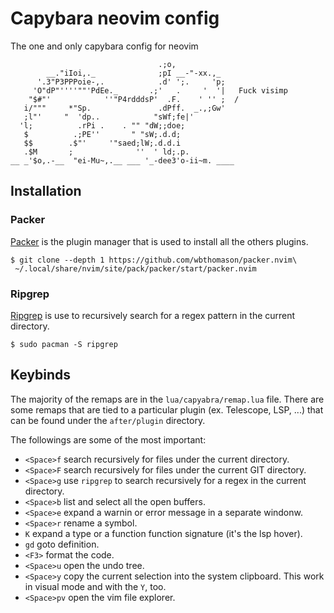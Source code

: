 # Capybara neovim config
The one and only capybara config for neovim
```
                                 .;o,
        __."iIoi,._              ;pI __-"-xx.,_
      '.3"P3PPPoie-,.            .d' ';.     'p;
     'O"dP"''''""'PdEe._       .;'   .     '  '|   Fuck visimp
    "$#"'            ''"P4rdddsP'  .F.    ' '' ;  /
   i/"""     *"Sp.               .dPff.  _.,;Gw'
   ;l"'     "  'dp..            "sWf;fe|'
  'l;          .rPi .    . "" "dW;;doe;
   $          .;PE''       " "sW;.d.d;
   $$        .$"'     '"saed;lW;.d.d.i
   .$M       ;              ''  ' ld;.p.
__ _'$o,.-__  "ei-Mu~,.__ ___ '_-dee3'o-ii~m. ____
```

## Installation

### Packer
[Packer](https://github.com/wbthomason/packer.nvim) is the plugin manager that 
is used to install all the others plugins.
```
$ git clone --depth 1 https://github.com/wbthomason/packer.nvim\
 ~/.local/share/nvim/site/pack/packer/start/packer.nvim
```

### Ripgrep
[Ripgrep](https://github.com/BurntSushi/ripgrep) is use to recursively search 
for a regex pattern in the current directory. 
```
$ sudo pacman -S ripgrep
```

## Keybinds
The majority of the remaps are in the `lua/capyabra/remap.lua` file. There are 
some remaps that are tied to a particular plugin (ex. Telescope, LSP, ...) that 
can be found under the `after/plugin` directory. 

The followings are some of the most important:
- `<Space>f` search recursively for files under the current directory.
- `<Space>F` search recursively for files under the current GIT directory.
- `<Space>g` use `ripgrep` to search recursively for a regex in the current directory.
- `<Space>b` list and select all the open buffers.
- `<Space>e` expand a warnin or error message in a separate windonw.
- `<Space>r` rename a symbol.
- `K` expand a type or a function function signature (it's the lsp hover).
- `gd` goto definition.
- `<F3>` format the code.
- `<Space>u` open the undo tree.
- `<Space>y` copy the current selection into the system clipboard. This work in visual mode and with the `Y`, too.
- `<Space>pv` open the vim file explorer.
